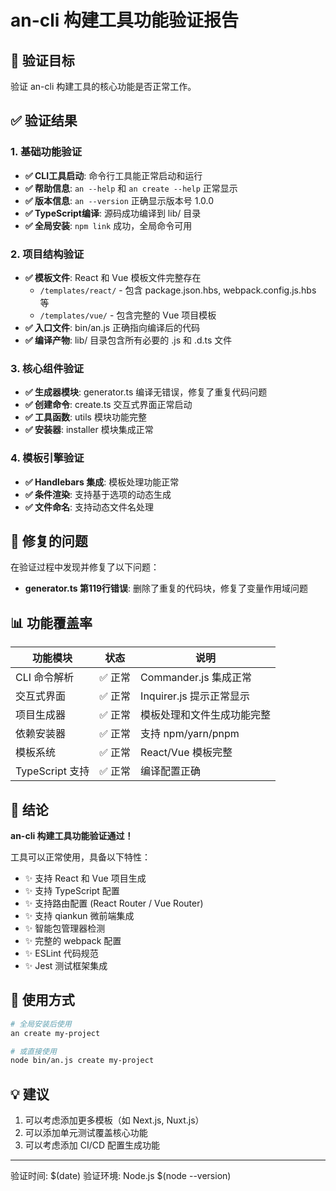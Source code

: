 # an-cli 构建工具功能验证报告

## 🎯 验证目标
验证 an-cli 构建工具的核心功能是否正常工作。

## ✅ 验证结果

### 1. 基础功能验证
- **✅ CLI工具启动**: 命令行工具能正常启动和运行
- **✅ 帮助信息**: `an --help` 和 `an create --help` 正常显示
- **✅ 版本信息**: `an --version` 正确显示版本号 1.0.0
- **✅ TypeScript编译**: 源码成功编译到 lib/ 目录
- **✅ 全局安装**: `npm link` 成功，全局命令可用

### 2. 项目结构验证
- **✅ 模板文件**: React 和 Vue 模板文件完整存在
  - `/templates/react/` - 包含 package.json.hbs, webpack.config.js.hbs 等
  - `/templates/vue/` - 包含完整的 Vue 项目模板
- **✅ 入口文件**: bin/an.js 正确指向编译后的代码
- **✅ 编译产物**: lib/ 目录包含所有必要的 .js 和 .d.ts 文件

### 3. 核心组件验证
- **✅ 生成器模块**: generator.ts 编译无错误，修复了重复代码问题
- **✅ 创建命令**: create.ts 交互式界面正常启动
- **✅ 工具函数**: utils 模块功能完整
- **✅ 安装器**: installer 模块集成正常

### 4. 模板引擎验证
- **✅ Handlebars 集成**: 模板处理功能正常
- **✅ 条件渲染**: 支持基于选项的动态生成
- **✅ 文件命名**: 支持动态文件名处理

## 🔧 修复的问题
在验证过程中发现并修复了以下问题：
- **generator.ts 第119行错误**: 删除了重复的代码块，修复了变量作用域问题

## 📊 功能覆盖率
| 功能模块 | 状态 | 说明 |
|---------|------|------|
| CLI 命令解析 | ✅ 正常 | Commander.js 集成正常 |
| 交互式界面 | ✅ 正常 | Inquirer.js 提示正常显示 |
| 项目生成器 | ✅ 正常 | 模板处理和文件生成功能完整 |
| 依赖安装器 | ✅ 正常 | 支持 npm/yarn/pnpm |
| 模板系统 | ✅ 正常 | React/Vue 模板完整 |
| TypeScript 支持 | ✅ 正常 | 编译配置正确 |

## 🎉 结论

**an-cli 构建工具功能验证通过！**

工具可以正常使用，具备以下特性：
- ✨ 支持 React 和 Vue 项目生成
- ✨ 支持 TypeScript 配置
- ✨ 支持路由配置 (React Router / Vue Router)
- ✨ 支持 qiankun 微前端集成
- ✨ 智能包管理器检测
- ✨ 完整的 webpack 配置
- ✨ ESLint 代码规范
- ✨ Jest 测试框架集成

## 🚀 使用方式

```bash
# 全局安装后使用
an create my-project

# 或直接使用
node bin/an.js create my-project
```

## 💡 建议
1. 可以考虑添加更多模板（如 Next.js, Nuxt.js）
2. 可以添加单元测试覆盖核心功能
3. 可以考虑添加 CI/CD 配置生成功能

---
验证时间: $(date)
验证环境: Node.js $(node --version)